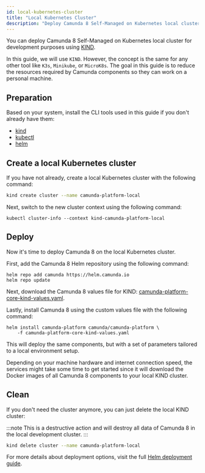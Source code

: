 ```yaml
---
id: local-kubernetes-cluster
title: "Local Kubernetes Cluster"
description: "Deploy Camunda 8 Self-Managed on Kubernetes local cluster for development purposes using KIND."
---
```


You can deploy Camunda 8 Self-Managed on Kubernetes local cluster for development purposes using [KIND](https://kind.sigs.k8s.io/).

In this guide, we will use `KIND`. However, the concept is the same for any other tool like `K3s`, `Minikube`, or `MicroK8s`. The goal in this guide is to reduce the resources required by Camunda components so they can work on a personal machine.

## Preparation

Based on your system, install the CLI tools used in this guide if you don't already have them:

- [kind](https://kind.sigs.k8s.io/docs/user/quick-start)
- [kubectl](https://kubernetes.io/docs/tasks/tools/#kubectl)
- [helm](https://helm.sh/docs/intro/install/)

## Create a local Kubernetes cluster

If you have not already, create a local Kubernetes cluster with the following command:

```sh
kind create cluster --name camunda-platform-local
```

Next, switch to the new cluster context using the following command:

```
kubectl cluster-info --context kind-camunda-platform-local
```

## Deploy

Now it's time to deploy Camunda 8 on the local Kubernetes cluster.

First, add the Camunda 8 Helm repository using the following command:

```
helm repo add camunda https://helm.camunda.io
helm repo update
```

Next, download the Camunda 8 values file for KIND: [camunda-platform-core-kind-values.yaml](https://github.com/camunda/camunda-platform-helm/blob/main/kind/camunda-platform-core-kind-values.yaml).

Lastly, install Camunda 8 using the custom values file with the following command:

```
helm install camunda-platform camunda/camunda-platform \
    -f camunda-platform-core-kind-values.yaml
```

This will deploy the same components, but with a set of parameters tailored to a local environment setup.

Depending on your machine hardware and internet connection speed, the services might take some time to get started since it will download the Docker images of all Camunda 8 components to your local KIND cluster.

## Clean

If you don't need the cluster anymore, you can just delete the local KIND cluster:

:::note
This is a destructive action and will destroy all data of Camunda 8 in the local development cluster.
:::

```sh
kind delete cluster --name camunda-platform-local
```

For more details about deployment options, visit the full [Helm deployment guide](../deploy.md).
